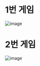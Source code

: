 # 1번 게임
![image](https://user-images.githubusercontent.com/80961348/116767575-03179880-aa6c-11eb-9838-4f3050dd1e0c.png)

# 2번 게임
![image](https://user-images.githubusercontent.com/80961348/116767583-0a3ea680-aa6c-11eb-85a5-bb695407e7d4.png)
